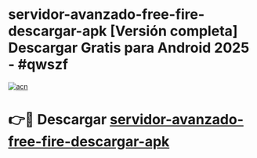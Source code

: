 # servidor-avanzado-free-fire-descargar-apk  [Versión completa] Descargar Gratis para Android 2025 - #qwszf

[![acn](https://github.com/user-attachments/assets/0f9c940e-d8b0-45ae-aac7-cd30a18b3e1c)](https://apps.freeplayer.one?title=servidor-avanzado-free-fire-descargar-apk&ref=9F)

# 👉🔴 Descargar [servidor-avanzado-free-fire-descargar-apk](https://apps.freeplayer.one?title=servidor-avanzado-free-fire-descargar-apk&ref=9F)